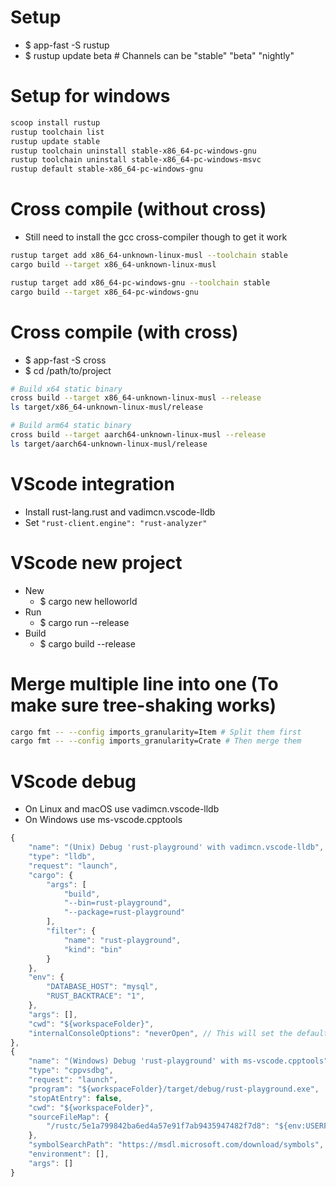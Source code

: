 Setup
=====
* $ app-fast -S rustup
* $ rustup update beta # Channels can be "stable" "beta" "nightly"

Setup for windows
=====
```sh
scoop install rustup
rustup toolchain list
rustup update stable
rustup toolchain uninstall stable-x86_64-pc-windows-gnu
rustup toolchain uninstall stable-x86_64-pc-windows-msvc
rustup default stable-x86_64-pc-windows-gnu
```
Cross compile (without cross)
=====
* Still need to install the gcc cross-compiler though to get it work
```sh
rustup target add x86_64-unknown-linux-musl --toolchain stable
cargo build --target x86_64-unknown-linux-musl

rustup target add x86_64-pc-windows-gnu --toolchain stable
cargo build --target x86_64-pc-windows-gnu
```

Cross compile (with cross)
=====
* $ app-fast -S cross
* $ cd /path/to/project
```sh
# Build x64 static binary
cross build --target x86_64-unknown-linux-musl --release
ls target/x86_64-unknown-linux-musl/release

# Build arm64 static binary
cross build --target aarch64-unknown-linux-musl --release
ls target/aarch64-unknown-linux-musl/release
```

VScode integration
=====
* Install rust-lang.rust and vadimcn.vscode-lldb
* Set `"rust-client.engine": "rust-analyzer"`

VScode new project
=====
* New
    * $ cargo new helloworld
* Run
    * $ cargo run --release
* Build
    * $ cargo build --release

Merge multiple line into one (To make sure tree-shaking works)
=====
```sh
cargo fmt -- --config imports_granularity=Item # Split them first
cargo fmt -- --config imports_granularity=Crate # Then merge them
```

VScode debug
=====
* On Linux and macOS use vadimcn.vscode-lldb
* On Windows use ms-vscode.cpptools
```js
{
    "name": "(Unix) Debug 'rust-playground' with vadimcn.vscode-lldb",
    "type": "lldb",
    "request": "launch",
    "cargo": {
        "args": [
            "build",
            "--bin=rust-playground",
            "--package=rust-playground"
        ],
        "filter": {
            "name": "rust-playground",
            "kind": "bin"
        }
    },
    "env": {
        "DATABASE_HOST": "mysql",
        "RUST_BACKTRACE": "1",
    },
    "args": [],
    "cwd": "${workspaceFolder}",
    "internalConsoleOptions": "neverOpen", // This will set the default debug panel to "Terminal" instead of "Debug Console"
},
{
    "name": "(Windows) Debug 'rust-playground' with ms-vscode.cpptools",
    "type": "cppvsdbg",
    "request": "launch",
    "program": "${workspaceFolder}/target/debug/rust-playground.exe",
    "stopAtEntry": false,
    "cwd": "${workspaceFolder}",
    "sourceFileMap": {
        "/rustc/5e1a799842ba6ed4a57e91f7ab9435947482f7d8": "${env:USERPROFILE}/.rustup/toolchains/stable-x86_64-pc-windows-msvc/lib/rustlib/src/rust"
    },
    "symbolSearchPath": "https://msdl.microsoft.com/download/symbols",
    "environment": [],
    "args": []
}
```
